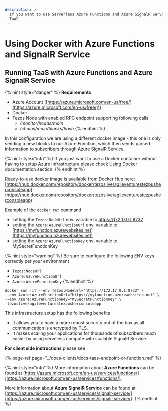 ```yaml
---
description: >-
  If you want to use Serverless Azure Functions and Azure SignalR Service with
  TaaS
---
```


# Using Docker with Azure Functions and SignalR Service

## Running TaaS with Azure Functions and Azure SignalR Service

{% hint style="danger" %}
**Requirements**

* Azure Account \([https://azure.microsoft.com/en-us/free/](https://azure.microsoft.com/en-us/free/)\)
* Docker
* Tezos Node with enabled RPC endpoint supporting following calls
  * _/monitor/heads/main_
  * _/chains/main/blocks/hash_
{% endhint %}

In this configuration we are using a different docker image - this one is only sending a new blocks to our Azure Function, which then sends parsed information to subscribers through Azure SignalR Service.

{% hint style="info" %}
If you just want to use a Docker container without having to setup Azure infrastructure please check [Using Docker](docs-using-docker.md) documentation section.
{% endhint %}

Ready-to-use docker image is available from Docker Hub here:   
[https://hub.docker.com/repository/docker/tezoslive/agileventurestezpusherconsoleapp](https://hub.docker.com/repository/docker/tezoslive/agileventurestezpusherconsoleapp)

Example of the `docker run` command

* setting the `Tezos:NodeUrl` env. variable to https://172.17.0.1:8732
* setting the `Azure:AzureFunctionUrl` env. variable to [https://myfunction.azurewebsites.net](https://myfunction.azurewebsites.net)
* setting the `Azure:AzureFunctionKey` env. variable to MySecretFunctionKey

{% hint style="warning" %}
Be sure to configure the following ENV keys correctly per your environment

* `Tezos:NodeUrl`
* `Azure:AzureFunctionUrl`
* `Azure:AzureFunctionKey`
{% endhint %}

```text
docker run -it --env Tezos:NodeUrl="https://172.17.0.1:8732" \
--env Azure:AzureFunctionUrl="https://myfunction.azurewebsites.net" \
--env Azure:AzureFunctionKey="MySecretFunctionKey" \
 tezoslive/agileventurestezpusherconsoleapp
```

This infrastructure setup has the following benefits 

* It allows you to have a more robust security out of the box as all communication is encrypted by TLS. 
* It makes scaling your applications for thousands of subscribers much easier by using serveless compute with scalable SignalR Service.

**For client side instructions** please see

{% page-ref page="../docs-clients/docs-taas-endpoint-or-function.md" %}

{% hint style="info" %}
More information about **Azure Functions** can be found at [https://azure.microsoft.com/en-us/services/functions/](https://azure.microsoft.com/en-us/services/functions/).

More information about **Azure SignalR Service** can be found at [https://azure.microsoft.com/en-us/services/signalr-service/](https://azure.microsoft.com/en-us/services/signalr-service/).
{% endhint %}

